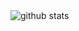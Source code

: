 <picture decoding="async" loading="lazy">
  <source media="(prefers-color-scheme: light)" srcset="https://pixel-profile.vercel.app/api/github-stats?username=rezzadtyp&theme=fuji">
  <source media="(prefers-color-scheme: dark)" srcset="https://pixel-profile.vercel.app/api/github-stats?username=rezzadtyp&screen_effect=true&theme=fuji">
  <img alt="github stats" src="https://pixel-profile.vercel.app/api/github-stats?username=<username>&theme=summer">
</picture>
